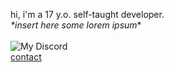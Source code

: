 hi, i'm a 17 y.o. self-taught developer.<br>
*\*insert here some lorem ipsum*\*<br><br>
![My Discord](https://discord-readme-badge.vercel.app/api?id=861050383580266547)<br>
[contact](mailto://me@ardadaglioglu.com)

